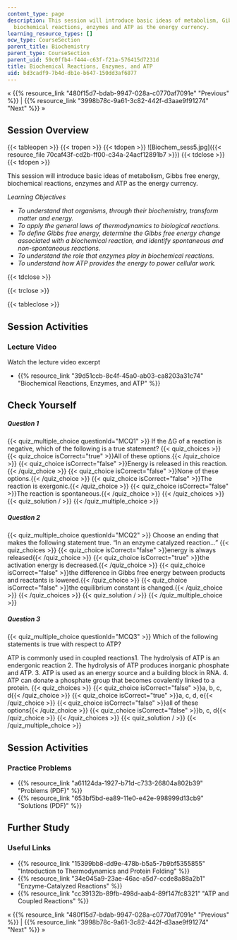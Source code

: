 ```yaml
---
content_type: page
description: This session will introduce basic ideas of metabolism, Gibbs free energy,
  biochemical reactions, enzymes and ATP as the energy currency.
learning_resource_types: []
ocw_type: CourseSection
parent_title: Biochemistry
parent_type: CourseSection
parent_uid: 59c0ffb4-f444-c63f-f21a-576415d7231d
title: Biochemical Reactions, Enzymes, and ATP
uid: bd3cadf9-7b4d-db1e-b647-150dd3af6877
---
```


« {{% resource_link "480f15d7-bdab-9947-028a-c0770af7091e" "Previous" %}} | {{% resource_link "3998b78c-9a61-3c82-442f-d3aae9f91274" "Next" %}} »

Session Overview
----------------

{{< tableopen >}}
{{< tropen >}}
{{< tdopen >}}
![Biochem_sess5.jpg]({{< resource_file 70caf43f-cd2b-ff00-c34a-24acf12891b7 >}})
{{< tdclose >}}
{{< tdopen >}}


This session will introduce basic ideas of metabolism, Gibbs free energy, biochemical reactions, enzymes and ATP as the energy currency.

_Learning Objectives_

*   _To understand that organisms, through their biochemistry, transform matter and energy._
*   _To apply the general laws of thermodynamics to biological reactions._
*   _To define Gibbs free energy, determine the Gibbs free energy change associated with a biochemical reaction, and identify spontaneous and non-spontaneous reactions._
*   _To understand the role that enzymes play in biochemical reactions._
*   _To understand how ATP provides the energy to power cellular work._


{{< tdclose >}}

{{< trclose >}}

{{< tableclose >}}

Session Activities
------------------

### Lecture Video

Watch the lecture video excerpt

*   {{% resource_link "39d51ccb-8c4f-45a0-ab03-ca8203a31c74" "Biochemical Reactions, Enzymes, and ATP" %}}

Check Yourself
--------------

##### Question 1
 {{< quiz_multiple_choice questionId="MCQ1" >}} If the &#916;G of a reaction is negative, which of the following is a true statement? {{< quiz_choices >}} {{< quiz_choice isCorrect="true" >}}All of these options.{{< /quiz_choice >}} {{< quiz_choice isCorrect="false" >}}Energy is released in this reaction.{{< /quiz_choice >}} {{< quiz_choice isCorrect="false" >}}None of these options.{{< /quiz_choice >}} {{< quiz_choice isCorrect="false" >}}The reaction is exergonic.{{< /quiz_choice >}} {{< quiz_choice isCorrect="false" >}}The reaction is spontaneous.{{< /quiz_choice >}} {{< /quiz_choices >}} {{< quiz_solution / >}} {{< /quiz_multiple_choice >}}
##### Question 2
 {{< quiz_multiple_choice questionId="MCQ2" >}} Choose an ending that makes the following statement true. “In an enzyme catalyzed reaction…” {{< quiz_choices >}} {{< quiz_choice isCorrect="false" >}}energy is always released{{< /quiz_choice >}} {{< quiz_choice isCorrect="true" >}}the activation energy is decreased.{{< /quiz_choice >}} {{< quiz_choice isCorrect="false" >}}the difference in Gibbs free energy between products and reactants is lowered.{{< /quiz_choice >}} {{< quiz_choice isCorrect="false" >}}the equilibrium constant is changed.{{< /quiz_choice >}} {{< /quiz_choices >}} {{< quiz_solution / >}} {{< /quiz_multiple_choice >}}
##### Question 3
 {{< quiz_multiple_choice questionId="MCQ3" >}} Which of the following statements is true with respect to ATP?

ATP is commonly used in coupled reactions1.  The hydrolysis of ATP is an endergonic reaction
2.  The hydrolysis of ATP produces inorganic phosphate and ATP.
3.  ATP is used as an energy source and a building block in RNA.
4.  ATP can donate a phosphate group that becomes covalently linked to a protein. {{< quiz_choices >}} {{< quiz_choice isCorrect="false" >}}a, b, c, d{{< /quiz_choice >}} {{< quiz_choice isCorrect="true" >}}a, c, d, e{{< /quiz_choice >}} {{< quiz_choice isCorrect="false" >}}all of these options{{< /quiz_choice >}} {{< quiz_choice isCorrect="false" >}}b, c, d{{< /quiz_choice >}} {{< /quiz_choices >}} {{< quiz_solution / >}} {{< /quiz_multiple_choice >}}

Session Activities
------------------

### Practice Problems

*   {{% resource_link "a61124da-1927-b71d-c733-26804a802b39" "Problems (PDF)" %}}
*   {{% resource_link "653bf5bd-ea89-11e0-e42e-998999d13cb9" "Solutions (PDF)" %}}

Further Study
-------------

### Useful Links

*   {{% resource_link "15399bb8-dd9e-478b-b5a5-7b9bf5355855" "Introduction to Thermodynamics and Protein Folding" %}}
*   {{% resource_link "34e045a9-23ae-46ac-a5d7-ccde8a88a2b1" "Enzyme-Catalyzed Reactions" %}}
*   {{% resource_link "cc39132b-89fb-498d-aab4-89f147fc8321" "ATP and Coupled Reactions" %}}

« {{% resource_link "480f15d7-bdab-9947-028a-c0770af7091e" "Previous" %}} | {{% resource_link "3998b78c-9a61-3c82-442f-d3aae9f91274" "Next" %}} »